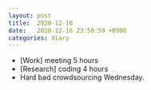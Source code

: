 ```yaml
---
layout: post
title:  2020-12-16
date:   2020-12-16 23:59:59 +0900
categories: diary
---
```


- [Work] meeting 5 hours
- [Research] coding 4 hours
- Hard bad crowdsourcing Wednesday.
